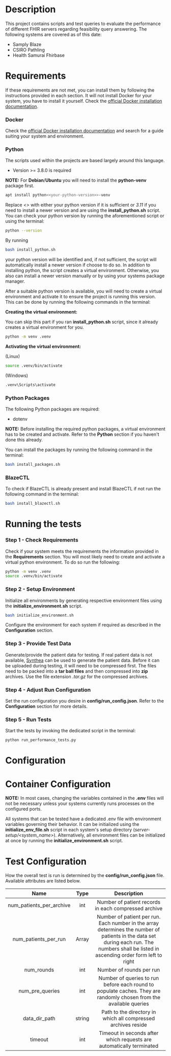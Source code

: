 # Description

This project contains scripts and test queries to evaluate the performance of different FHIR
servers regarding feasibility query answering.
The following systems are covered as of this date:
- Samply Blaze
- CSIRO Pathling
- Health Samurai Fhirbase

# Requirements

If these requirements are not met, you can install them by following the instructions 
provided in each section.
It will not install Docker for your system, you have to install it yourself. Check the
[official Docker installation documentation](https://docs.docker.com/engine/install/).

### Docker
Check the
[official Docker installation documentation](https://docs.docker.com/engine/install/) and 
search for a guide suiting your system and environment.


### Python
The scripts used within the projects are based largely around this language.
- Version >= 3.8.0 is required

**NOTE:** For **Debian**/**Ubuntu** you will need to install the **python-venv** package first.
```bash
apt install python<<your-python-version>>-venv
```
Replace *<<your-python-version>>* with either your python version if it is sufficient or 
*3.11* if you need to install a newer version and are using the **install_python.sh** script.
You can check your python version by running the aforementioned script or using the terminal:
```bash
python --version
```

By running
```bash
bash install_python.sh
```
your python version will be identified and, if not sufficient, the script will automatically
install a newer version if choose to do so. In addition to installing python, the script creates
a virtual environment. Otherwise, you also can install a newer version manually or by using
your systems package manager.

After a suitable python version is available, you will need to create a virtual environment
and activate it to ensure the project is running this version. This can be done by running
the following commands in the terminal:

**Creating the virtual environment:**

You can skip this part if you ran **install_python.sh** script, since it already creates a
virtual environment for you.
```bash
python -m venv .venv
```

**Activating the virtual environment:**

(Linux)
```bash
source .venv/bin/activate
```

(Windows)
```bash
.venv\Scripts\activate
```

### Python Packages
The following Python packages are required:
- dotenv

**NOTE:** Before installing the required python packages, a virtual environment has to be created and
activate. Refer to the **Python** section if you haven't done this already. 

You can install the packages by running the following command in the terminal:
```bash
bash install_packages.sh
```

### BlazeCTL
To check if BlazeCTL is already present and install BlazeCTL if not run the following 
command in the terminal:
```bash
bash install_blazectl.sh
```

# Running the tests

### Step 1 - Check Requirements
Check if your system meets the requirements the information provided in the **Requirements** section.
You will most likely need to create and activate a virtual python environment. To do so run the following:
```bash
python -m venv .venv
source .venv/bin/activate
```

### Step 2 - Setup Environment
Initialize all environments by generating respective environment files using the **initialize_environment.sh**
script. 
```bash
bash initialize_environment.sh 
```
Configure the environment for each system if required as described in the **Configuration** section.

### Step 3 - Provide Test Data
Generate/provide the patient data for testing. If real patient data is not available, [Synthea](https://github.com/synthetichealth/synthea) can be used to generate the patient data. Before it can be uploaded during testing, it will need to be compressed first.
The files need to be packed into a **tar ball files** and then compressed into **zip** archives. Use the file extension 
*.tar.gz* for the compressed archives.

### Step 4 - Adjust Run Configuration
Set the run configuration you desire in **config/run_config.json**. Refer to the **Configuration** section for more details.

### Step 5 - Run Tests
Start the tests by invoking the dedicated script in the terminal:
```bash
python run_performance_tests.py
```
# Configuration

# Container Configuration
**NOTE:** In most cases, changing the variables contained in the **.env** files will not be necessary unless your systems 
currently runs processes on the configured ports.

All systems that can be tested have a dedicated .env file with environment variables governing their behavior. It can be
initialized using the **initialize_env_file.sh** script in each system's setup directory (*server-setup/<system_name>*).
Alternatively, all environment files can be initialized at once by running the 
**initialize_environment.sh** script.

# Test Configuration

How the overall test is run is determined by the **config/run_config.json** file. Available attributes are listed
below.

|           Name           |    Type    |                                                                                       Description                                                                                        |
|:------------------------:|:----------:|:----------------------------------------------------------------------------------------------------------------------------------------------------------------------------------------:|
| num_patients_per_archive |    int     |                                                                   Number of patient records in each compressed archive                                                                   |
|   num_patients_per_run   | Array<int> | Number of patient per run. Each number in the array determines the number of patients in the data set during each run. The numbers shall be listed in ascending order form left to right |
|        num_rounds        |    int     |                                                                                 Number of rounds per run                                                                                 |
|     num_pre_queries      |    int     |                                    Number of queries to run before each round to populate caches. They are randomly chosen from the available queries                                    |
|      data_dir_path       |   string   |                                                              Path to the directory in which all compressed archives reside                                                               |
|         timeout          |    int     |                                                           Timeout in seconds after which requests are automatically terminated                                                           |
